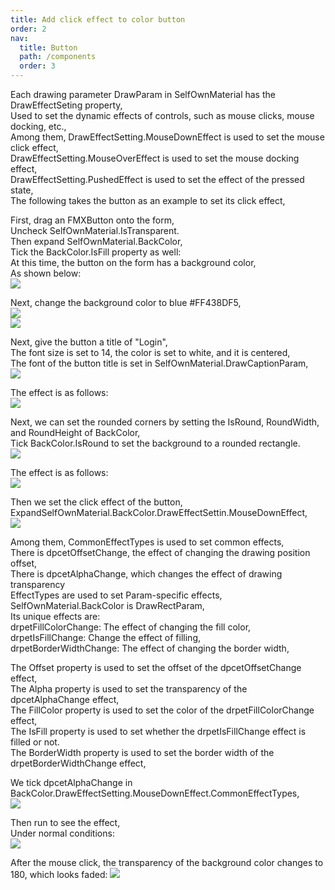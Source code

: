 ```yaml
---
title: Add click effect to color button
order: 2
nav:
  title: Button
  path: /components
  order: 3
---
```


Each drawing parameter DrawParam in SelfOwnMaterial has the DrawEffectSeting property,  
Used to set the dynamic effects of controls, such as mouse clicks, mouse docking, etc.,  
Among them, DrawEffectSetting.MouseDownEffect is used to set the mouse click effect,  
DrawEffectSetting.MouseOverEffect is used to set the mouse docking effect,  
DrawEffectSetting.PushedEffect is used to set the effect of the pressed state,  
The following takes the button as an example to set its click effect,

First, drag an FMXButton onto the form,  
Uncheck SelfOwnMaterial.IsTransparent.  
Then expand SelfOwnMaterial.BackColor,  
Tick the BackColor.IsFill property as well:  
At this time, the button on the form has a background color,  
As shown below:  
![](<http://www.orangeui.cn/orangeuiblog/OrangeUI/1.3.OrangeUI%E6%8E%A7%E4%BB%B6%E4%BD%BF%E7%94%A8%E5%9F%BA%E7%A1%80(%E7%A4%BA%E4%BE%8B3%20%E8%AE%BE%E7%BD%AE%E6%8E%A7%E4%BB%B6%E7%82%B9%E5%87%BB%E6%95%88%E6%9E%9C1).files/image001.png>)

Next, change the background color to blue #FF438DF5,  
![](<http://www.orangeui.cn/orangeuiblog/OrangeUI/1.3.OrangeUI%E6%8E%A7%E4%BB%B6%E4%BD%BF%E7%94%A8%E5%9F%BA%E7%A1%80(%E7%A4%BA%E4%BE%8B3%20%E8%AE%BE%E7%BD%AE%E6%8E%A7%E4%BB%B6%E7%82%B9%E5%87%BB%E6%95%88%E6%9E%9C1).files/image003.png>)  
![](<http://www.orangeui.cn/orangeuiblog/OrangeUI/1.3.OrangeUI%E6%8E%A7%E4%BB%B6%E4%BD%BF%E7%94%A8%E5%9F%BA%E7%A1%80(%E7%A4%BA%E4%BE%8B3%20%E8%AE%BE%E7%BD%AE%E6%8E%A7%E4%BB%B6%E7%82%B9%E5%87%BB%E6%95%88%E6%9E%9C1).files/image005.png>)

Next, give the button a title of "Login",  
The font size is set to 14, the color is set to white, and it is centered,  
The font of the button title is set in SelfOwnMaterial.DrawCaptionParam,  
![](<http://www.orangeui.cn/orangeuiblog/OrangeUI/1.3.OrangeUI%E6%8E%A7%E4%BB%B6%E4%BD%BF%E7%94%A8%E5%9F%BA%E7%A1%80(%E7%A4%BA%E4%BE%8B3%20%E8%AE%BE%E7%BD%AE%E6%8E%A7%E4%BB%B6%E7%82%B9%E5%87%BB%E6%95%88%E6%9E%9C1).files/image007.png>)

The effect is as follows:  
![](<http://www.orangeui.cn/orangeuiblog/OrangeUI/1.3.OrangeUI%E6%8E%A7%E4%BB%B6%E4%BD%BF%E7%94%A8%E5%9F%BA%E7%A1%80(%E7%A4%BA%E4%BE%8B3%20%E8%AE%BE%E7%BD%AE%E6%8E%A7%E4%BB%B6%E7%82%B9%E5%87%BB%E6%95%88%E6%9E%9C1).files/image009.png>)

Next, we can set the rounded corners by setting the IsRound, RoundWidth, and RoundHeight of BackColor,  
Tick BackColor.IsRound to set the background to a rounded rectangle.  
![](<http://www.orangeui.cn/orangeuiblog/OrangeUI/1.3.OrangeUI%E6%8E%A7%E4%BB%B6%E4%BD%BF%E7%94%A8%E5%9F%BA%E7%A1%80(%E7%A4%BA%E4%BE%8B3%20%E8%AE%BE%E7%BD%AE%E6%8E%A7%E4%BB%B6%E7%82%B9%E5%87%BB%E6%95%88%E6%9E%9C1).files/image011.png>)

The effect is as follows:  
![](<http://www.orangeui.cn/orangeuiblog/OrangeUI/1.3.OrangeUI%E6%8E%A7%E4%BB%B6%E4%BD%BF%E7%94%A8%E5%9F%BA%E7%A1%80(%E7%A4%BA%E4%BE%8B3%20%E8%AE%BE%E7%BD%AE%E6%8E%A7%E4%BB%B6%E7%82%B9%E5%87%BB%E6%95%88%E6%9E%9C1).files/image013.png>)

Then we set the click effect of the button,  
ExpandSelfOwnMaterial.BackColor.DrawEffectSettin.MouseDownEffect,  
![](<http://www.orangeui.cn/orangeuiblog/OrangeUI/1.3.OrangeUI%E6%8E%A7%E4%BB%B6%E4%BD%BF%E7%94%A8%E5%9F%BA%E7%A1%80(%E7%A4%BA%E4%BE%8B3%20%E8%AE%BE%E7%BD%AE%E6%8E%A7%E4%BB%B6%E7%82%B9%E5%87%BB%E6%95%88%E6%9E%9C1).files/image015.png>)

Among them, CommonEffectTypes is used to set common effects,  
There is dpcetOffsetChange, the effect of changing the drawing position offset,  
There is dpcetAlphaChange, which changes the effect of drawing transparency  
EffectTypes are used to set Param-specific effects,  
SelfOwnMaterial.BackColor is DrawRectParam,  
Its unique effects are:  
drpetFillColorChange: The effect of changing the fill color,  
drpetIsFillChange: Change the effect of filling,  
drpetBorderWidthChange: The effect of changing the border width,

The Offset property is used to set the offset of the dpcetOffsetChange effect,  
The Alpha property is used to set the transparency of the dpcetAlphaChange effect,  
The FillColor property is used to set the color of the drpetFillColorChange effect,  
The IsFill property is used to set whether the drpetIsFillChange effect is filled or not.  
The BorderWidth property is used to set the border width of the drpetBorderWidthChange effect,

We tick dpcetAlphaChange in BackColor.DrawEffectSetting.MouseDownEffect.CommonEffectTypes,  
![](<http://www.orangeui.cn/orangeuiblog/OrangeUI/1.3.OrangeUI%E6%8E%A7%E4%BB%B6%E4%BD%BF%E7%94%A8%E5%9F%BA%E7%A1%80(%E7%A4%BA%E4%BE%8B3%20%E8%AE%BE%E7%BD%AE%E6%8E%A7%E4%BB%B6%E7%82%B9%E5%87%BB%E6%95%88%E6%9E%9C1).files/image017.png>)

Then run to see the effect,  
Under normal conditions:  
![](<http://www.orangeui.cn/orangeuiblog/OrangeUI/1.3.OrangeUI%E6%8E%A7%E4%BB%B6%E4%BD%BF%E7%94%A8%E5%9F%BA%E7%A1%80(%E7%A4%BA%E4%BE%8B3%20%E8%AE%BE%E7%BD%AE%E6%8E%A7%E4%BB%B6%E7%82%B9%E5%87%BB%E6%95%88%E6%9E%9C1).files/image019.png>)

After the mouse click, the transparency of the background color changes to 180, which looks faded:
![](<http://www.orangeui.cn/orangeuiblog/OrangeUI/1.3.OrangeUI%E6%8E%A7%E4%BB%B6%E4%BD%BF%E7%94%A8%E5%9F%BA%E7%A1%80(%E7%A4%BA%E4%BE%8B3%20%E8%AE%BE%E7%BD%AE%E6%8E%A7%E4%BB%B6%E7%82%B9%E5%87%BB%E6%95%88%E6%9E%9C1).files/image021.png>)

